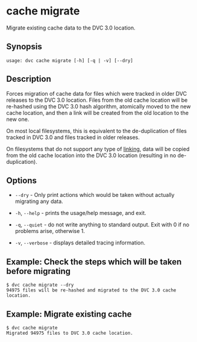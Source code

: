 # cache migrate

Migrate existing <abbr>cache</abbr> data to the DVC 3.0 location.

## Synopsis

```usage
usage: dvc cache migrate [-h] [-q | -v] [--dry]
```

## Description

Forces migration of <abbr>cache</abbr> data for files which were tracked in
older DVC releases to the DVC 3.0 location. Files from the old cache location
will be re-hashed using the DVC 3.0 hash algorithm, atomically moved to the new
cache location, and then a link will be created from the old location to the new
one.

On most local filesystems, this is equivalent to the de-duplication of files
tracked in DVC 3.0 and files tracked in older releases.

<admon type="warn">

On filesystems that do not support any type of
[linking](/doc/user-guide/data-management/large-dataset-optimization#file-link-types-for-the-dvc-cache),
data will be copied from the old cache location into the DVC 3.0 location
(resulting in no de-duplication).

</admon>

## Options

- `--dry` - Only print actions which would be taken without actually migrating
  any data.

- `-h`, `--help` - prints the usage/help message, and exit.

- `-q`, `--quiet` - do not write anything to standard output. Exit with 0 if no
  problems arise, otherwise 1.

- `-v`, `--verbose` - displays detailed tracing information.

## Example: Check the steps which will be taken before migrating

```cli
$ dvc cache migrate --dry
94975 files will be re-hashed and migrated to the DVC 3.0 cache location.
```

## Example: Migrate existing cache

```cli
$ dvc cache migrate
Migrated 94975 files to DVC 3.0 cache location.
```
